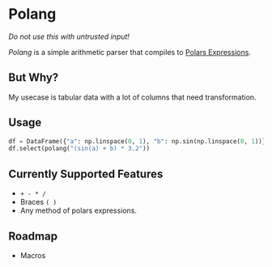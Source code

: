 # Polang

*Do not use this with untrusted input!*

*Polang* is a simple arithmetic parser that compiles to [Polars Expressions](https://pola-rs.github.io/polars/py-polars/html/reference/api/polars.Expr.html#polars.Expr).

## But Why?

My usecase is tabular data with a lot of columns that need transformation. 

## Usage

```python
df = DataFrame({"a": np.linspace(0, 1), "b": np.sin(np.linspace(0, 1))})
df.select(polang("(sin(a) + b) * 3.2"))
````



## Currently Supported Features

 + `+ - * /`
 + Braces `( )`
 + Any method of polars expressions.

## Roadmap

 + Macros

